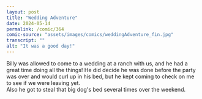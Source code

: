 ```yaml
---
layout: post
title: "Wedding Adventure"
date: 2024-05-14
permalink: /comic/364
comic-source: "assets/images/comics/weddingAdventure_fin.jpg"
transcript: ""
alt: "It was a good day!"
---
```

Billy was allowed to come to a wedding at a ranch with us, and he had a great time doing all the things! 
He did decide he was done before the party was over and would curl up in his bed, but he kept coming to check on me to see if we were leaving yet.
<br> Also he got to steal that big dog's bed several times over the weekend.
